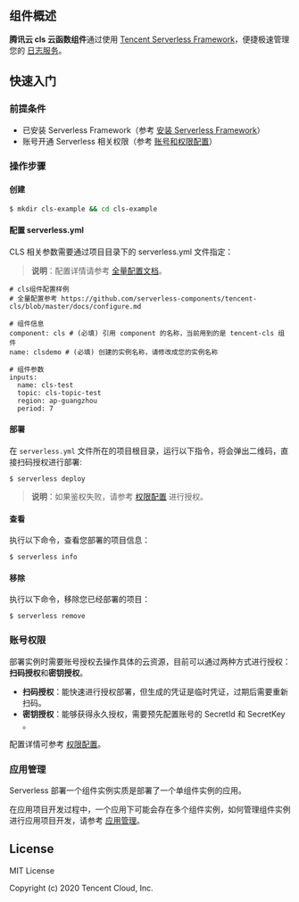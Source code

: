 ## 组件概述

**腾讯云 cls 云函数组件**通过使用 [Tencent Serverless Framework](https://github.com/serverless/components/tree/cloud)，便捷极速管理您的 [日志服务](https://console.cloud.tencent.com/cls)。

## 快速入门

### 前提条件

- 已安装 Serverless Framework（参考 [安装 Serverless Framework](https://cloud.tencent.com/document/product/1154/42990)）
- 账号开通 Serverless 相关权限（参考 [账号和权限配置](https://cloud.tencent.com/document/product/1154/43006)）

### 操作步骤

#### 创建

```bash
$ mkdir cls-example && cd cls-example
```

#### 配置 serverless.yml

CLS 相关参数需要通过项目目录下的 serverless.yml 文件指定：

> **说明**：配置详情请参考 [全量配置文档](https://github.com/serverless-components/tencent-cls/blob/master/docs/configure.md)。

```
# cls组件配置样例
# 全量配置参考 https://github.com/serverless-components/tencent-cls/blob/master/docs/configure.md

# 组件信息
component: cls # (必填) 引用 component 的名称，当前用到的是 tencent-cls 组件
name: clsdemo # (必填) 创建的实例名称，请修改成您的实例名称

# 组件参数
inputs:
  name: cls-test
  topic: cls-topic-test
  region: ap-guangzhou
  period: 7
```

#### 部署

在 `serverless.yml` 文件所在的项目根目录，运行以下指令，将会弹出二维码，直接扫码授权进行部署:

```
$ serverless deploy
```

> **说明**：如果鉴权失败，请参考 [权限配置](https://cloud.tencent.com/document/product/1154/43006) 进行授权。

#### 查看

执行以下命令，查看您部署的项目信息：

```
$ serverless info
```

#### 移除

执行以下命令，移除您已经部署的项目：

```
$ serverless remove
```

### 账号权限

部署实例时需要账号授权去操作具体的云资源，目前可以通过两种方式进行授权：**扫码授权**和**密钥授权**。

- **扫码授权**：能快速进行授权部署，但生成的凭证是临时凭证，过期后需要重新扫码。
- **密钥授权**：能够获得永久授权，需要预先配置账号的 SecretId 和 SecretKey 。

配置详情可参考 [权限配置](https://cloud.tencent.com/document/product/1154/43006)。

### 应用管理

Serverless 部署一个组件实例实质是部署了一个单组件实例的应用。

在应用项目开发过程中，一个应用下可能会存在多个组件实例，如何管理组件实例进行应用项目开发，请参考 [应用管理](https://cloud.tencent.com/document/product/1154/48261)。

## License

MIT License

Copyright (c) 2020 Tencent Cloud, Inc.
